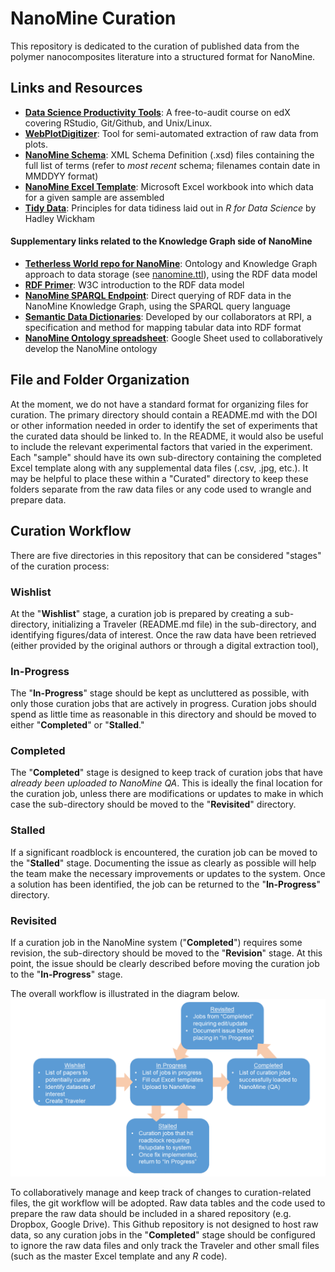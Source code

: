 # NanoMine Curation
This repository is dedicated to the curation of published data from the polymer nanocomposites literature into a structured format for NanoMine.

## Links and Resources
* [**Data Science Productivity Tools**](https://www.edx.org/course/data-science-productivity-tools): A free-to-audit course on edX covering RStudio, Git/Github, and Unix/Linux.
* [**WebPlotDigitizer**](https://apps.automeris.io/wpd/): Tool for semi-automated extraction of raw data from plots.
* [**NanoMine Schema**](https://github.com/bingyinh/nanomine-schema/tree/master/xml): XML Schema Definition (.xsd) files containing the full list of terms (refer to *most recent* schema; filenames contain date in MMDDYY format)
* [**NanoMine Excel Template**](https://github.com/bingyinh/nanomine-schema/tree/master/xls-input-forms): Microsoft Excel workbook into which data for a given sample are assembled
* [**Tidy Data**](https://r4ds.had.co.nz/tidy-data.html): Principles for data tidiness laid out in *R for Data Science* by Hadley Wickham
#### Supplementary links related to the Knowledge Graph side of NanoMine
* [**Tetherless World repo for NanoMine**](https://github.com/tetherless-world/nanomine-graph): Ontology and Knowledge Graph approach to data storage (see [nanomine.ttl](https://github.com/tetherless-world/nanomine-graph/blob/master/nanomine.ttl)), using the RDF data model
* [**RDF Primer**](https://www.w3.org/TR/rdf11-primer/): W3C introduction to the RDF data model
* [**NanoMine SPARQL Endpoint**](https://qa.materialsmine.org/wi/sparql.html): Direct querying of RDF data in the NanoMine Knowledge Graph, using the SPARQL query language
* [**Semantic Data Dictionaries**](https://www.mitpressjournals.org/doi/abs/10.1162/dint_a_00058): Developed by our collaborators at RPI, a specification and method for mapping tabular data into RDF format
* [**NanoMine Ontology spreadsheet**](https://docs.google.com/spreadsheets/d/1hDqbUzgJ2menVFhkjAvZs5uWgVoO-lxi7nxOh6W2QiA/): Google Sheet used to collaboratively develop the NanoMine ontology

## File and Folder Organization
At the moment, we do not have a standard format for organizing files for curation. The primary directory should contain a README.md with the DOI or other information needed in order to identify the set of experiments that the curated data should be linked to. In the README, it would also be useful to include the relevant experimental factors that varied in the experiment. Each "sample" should have its own sub-directory containing the completed Excel template along with any supplemental data files (.csv, .jpg, etc.). It may be helpful to place these within a "Curated" directory to keep these folders separate from the raw data files or any code used to wrangle and prepare data.

## Curation Workflow
There are five directories in this repository that can be considered "stages" of the curation process:

### Wishlist
At the "**Wishlist**" stage, a curation job is prepared by creating a sub-directory, initializing a Traveler (README.md file) in the sub-directory, and identifying figures/data of interest. Once the raw data have been retrieved (either provided by the original authors or through a digital extraction tool), 

### In-Progress
The "**In-Progress**" stage should be kept as uncluttered as possible, with only those curation jobs that are actively in progress. Curation jobs should spend as little time as reasonable in this directory and should be moved to either "**Completed**" or "**Stalled**."

### Completed
The "**Completed**" stage is designed to keep track of curation jobs that have *already been uploaded to NanoMine QA*. This is ideally the final location for the curation job, unless there are modifications or updates to make in which case the sub-directory should be moved to the "**Revisited**" directory.

### Stalled
If a significant roadblock is encountered, the curation job can be moved to the "**Stalled**" stage. Documenting the issue as clearly as possible will help the team make the necessary improvements or updates to the system. Once a solution has been identified, the job can be returned to the "**In-Progress**" directory.

### Revisited
If a curation job in the NanoMine system ("**Completed**") requires some revision, the sub-directory should be moved to the "**Revision**" stage. At this point, the issue should be clearly described before moving the curation job to the "**In-Progress**" stage.

The overall workflow is illustrated in the diagram below.
![Illustration of the NanoMine curation process](https://github.com/mdeagen/nmcuration/raw/master/www/images/NM_Curation-Kanban.png)

To collaboratively manage and keep track of changes to curation-related files, the git workflow will be adopted. Raw data tables and the code used to prepare the raw data should be included in a shared repository (e.g. Dropbox, Google Drive). This Github repository is not designed to host raw data, so any curation jobs in the "**Completed**" stage should be configured to ignore the raw data files and only track the Traveler and other small files (such as the master Excel template and any *R* code).



